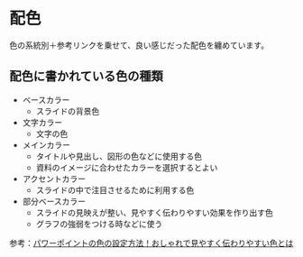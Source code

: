 # 配色
色の系統別＋参考リンクを乗せて、良い感じだった配色を纏めています。

## 配色に書かれている色の種類
- ベースカラー
  - スライドの背景色
- 文字カラー
  - 文字の色
- メインカラー
  - タイトルや見出し、図形の色などに使用する色
  - 資料のイメージに合わせたカラーを選択するとよい
- アクセントカラー
  - スライドの中で注目させるために利用する色
- 部分ベースカラー
  - スライドの見映えが整い、見やすく伝わりやすい効果を作り出す色
  - グラフの強弱をつける時などに使う

参考：[パワーポイントの色の設定方法！おしゃれで見やすく伝わりやすい色とは](https://smart-powerpoint.com/powerpoint_color_setting/)

